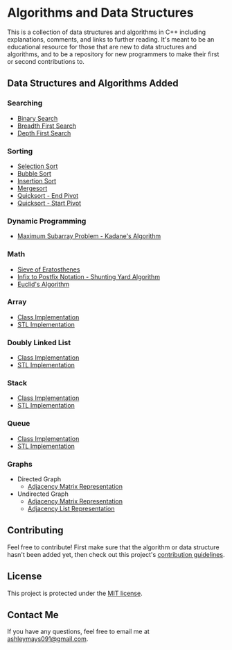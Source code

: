 # Algorithms and Data Structures

This is a collection of data structures and algorithms in C++ including explanations, comments, and links to further reading. It's meant to be an educational resource for those that are new to data structures and algorithms, and to be a repository for new programmers to make their first or second contributions to.

## Data Structures and Algorithms Added
### Searching
* [Binary Search](https://github.com/ashleymays/Algorithms/blob/master/src/Searching/binary-search.cpp)
* [Breadth First Search](https://github.com/ashleymays/Algorithms/tree/master/src/Searching/Breadth%20First%20Search)
* [Depth First Search](https://github.com/ashleymays/Algorithms/tree/master/src/Searching/Depth%20First%20Search)

### Sorting
* [Selection Sort](https://github.com/ashleymays/Algorithms/blob/master/src/Sorting/selection-sort.cpp)
* [Bubble Sort](https://github.com/ashleymays/Algorithms/blob/master/src/Sorting/bubble-sort.cpp)
* [Insertion Sort](https://github.com/ashleymays/Algorithms/blob/master/src/Sorting/insertion-sort.cpp)
* [Mergesort](https://github.com/ashleymays/Algorithms/blob/master/src/Sorting/merge-sort.cpp)
* [Quicksort - End Pivot](https://github.com/ashleymays/Algorithms/blob/master/src/Sorting/quicksort-end-pivot.cpp)
* [Quicksort - Start Pivot](https://github.com/ashleymays/Algorithms/blob/master/src/Sorting/quicksort-start-pivot.cpp)

### Dynamic Programming
* [Maximum Subarray Problem - Kadane's Algorithm](https://github.com/ashleymays/Algorithms/blob/master/src/Dynamic%20Programming/maximum-subarray.cpp)

### Math
* [Sieve of Eratosthenes](https://github.com/ashleymays/Algorithms/blob/master/src/Math/sieve-of-eratosthenes.cpp)
* [Infix to Postfix Notation - Shunting Yard Algorithm](https://github.com/ashleymays/Algorithms/blob/master/src/Math/infix-to-postfix.cpp)
* [Euclid's Algorithm](https://github.com/ashleymays/Algorithms/blob/master/src/Math/euclid-algorithm.cpp)

### Array
* [Class Implementation](https://github.com/ashleymays/Algorithms/tree/master/src/Array/Class%20Implementation)
* [STL Implementation](https://github.com/ashleymays/Algorithms/tree/master/src/Array/STL%20Implementation)

### Doubly Linked List
* [Class Implementation](https://github.com/ashleymays/Algorithms/tree/master/src/Doubly%20Linked%20List/Class%20Implementation)
* [STL Implementation](https://github.com/ashleymays/Algorithms/blob/master/src/Doubly%20Linked%20List/STL%20Implementation/main.cpp)

### Stack
* [Class Implementation](https://github.com/ashleymays/Algorithms/tree/master/src/Stack/Class%20Implementation)
* [STL Implementation](https://github.com/ashleymays/Algorithms/blob/master/src/Stack/STL%20Implementation/main.cpp)

### Queue
* [Class Implementation](https://github.com/ashleymays/Algorithms/tree/master/src/Queue/Class%20Implementation)
* [STL Implementation](https://github.com/ashleymays/Algorithms/blob/master/src/Queue/STL%20Implementation/main.cpp)

### Graphs
* Directed Graph
    * [Adjacency Matrix Representation](https://github.com/ashleymays/Algorithms/blob/master/src/Graphs/Directed%20Graph/directed-graph-adjacency-matrix.cpp)
* Undirected Graph
    * [Adjacency Matrix Representation](https://github.com/ashleymays/Algorithms/blob/master/src/Graphs/Undirected%20Graph/undirected-graph-adjacency-matrix.cpp)
    * [Adjacency List Representation](https://github.com/ashleymays/Algorithms/blob/master/src/Graphs/Undirected%20Graph/undirected-graph-adjacency-list.cpp)

## Contributing
Feel free to contribute! First make sure that the algorithm or data structure hasn't been added yet, then check out this project's [contribution guidelines](https://github.com/ashleymays/Algorithms/blob/master/docs/CONTRIBUTING.md).

## License
This project is protected under the [MIT license](https://github.com/ashleymays/Algorithms/blob/master/docs/LICENSE).

## Contact Me
If you have any questions, feel free to email me at ashleymays091@gmail.com.
